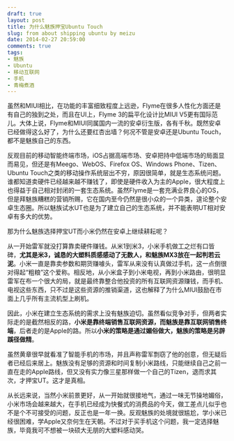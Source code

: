 ```yaml
---
draft: true
layout: post
title: 为什么魅族押宝Ubuntu Touch
slug: from about shipping ubuntu by meizu
date: 2014-02-27 20:59:00
comments: true
tags:
- 魅族
- Ubuntu
- 移动互联网
- 手机
- 青梅煮酒
---
```


虽然和MIUI相比，在功能的丰富细致程度上远逊，Flyme在很多人性化方面还是有自己的独到之处，而且在UI上，Flyme 3的扁平化设计比MIUI V5更有国际范儿。大体上说，Flyme和MIUI同属国内一流的安卓衍生版，各有千秋。既然安卓已经做得这么好了，为什么还要红杏出墙？何况不管是安卓还是Ubuntu Touch，都不是魅族自己的东西。

反观目前的移动智能终端市场，iOS占据高端市场、安卓把持中低端市场的局面显而易见，但还是有Meego、WebOS、Firefox OS、Windows Phone、Tizen、Ubuntu Touch之类的移动操作系统层出不穷，原因很简单，就是生态系统问题。谁都知道卖硬件已经越来越不赚钱了，即使是硬件收入为主的Apple，很大程度上也得益于自己相对封闭的一套生态系统。虽然Flyme是一套充满业界良心的OS，但是拜魅族糟糕的营销所赐，它在国内至今仍然是很小众的一个异类，遑论整个安卓生态圈。所以魅族试水UT也是为了建立自己的生态系统，并不能表明UT相对安卓有多大的优势。

那为什么魅族选择押宝UT而小米仍然在安卓上继续耕耘呢？

从一开始雷军就没打算靠卖硬件赚钱。从米1到米3，小米手机做工之烂有口皆碑，**尤其是米3，诚恳的大塑料质感感动了无数人，和魅族MX3放在一起判若云泥**。小米一直是靠卖参数和期货赚噱头，雷军从来没有认真做过手机，这一点倒很对得起“粗粮”这个爱称。相反地，从小米盒子到小米电视，再到小米路由，很明显雷军在布一个很大的局，就是最终靠整合他投资的所有互联网资源赚钱，而手机、电视这些东西，只不过是这些资源的推销渠道，这也解释了为什么MIUI鼓励在市面上几乎所有主流机型上刷机。

因此，小米在建立生态系统的需求上没有魅族迫切。虽然看似竞争对手，但两者实际走的是截然相反的路，**小米是靠终端销售互联网资源，而魅族是靠互联网销售终端**，后者走的是Apple的路。所以**小米的策略是通过媚俗做大，魅族的策略是另辟蹊径做精**。

虽然黄章很早就看准了智能手机的市场，并且声称雷军剽窃了他的创意，但无疑后者已经后来居上。魅族没有足够的资源和时间复制小米路线，只能继续自己之前一直在走的Apple路线，但又没有实力像三星那样做一个自己的Tizen，退而求其次，才押宝UT。这才是真相。

从长远来说，当然小米前景更好，从一开始就很接地气，通过一味无节操地媚俗，小米市场会越来越大，在手机已经成为快餐式的消费品的今天，做工差点儿似乎也不是个不可接受的问题，反正也是一年一换。反观魅族的处境就很尴尬，学小米已经很困难，学Apple又奈何生在天朝。不过对于买手机这个问题，我一定选择魅族，毕竟我可不想被一块硕大无朋的大塑料感动哭。

